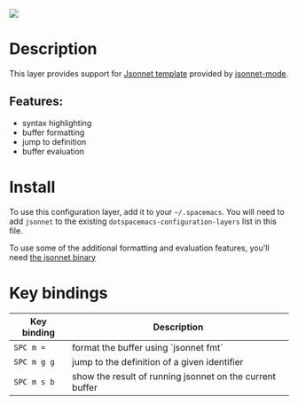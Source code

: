![](img/jsonnet.png)

Description
===========

This layer provides support for [Jsonnet template](https://jsonnet.org/)
provided by [jsonnet-mode](https://github.com/mgyucht/jsonnet-mode).

Features:
---------

-   syntax highlighting
-   buffer formatting
-   jump to definition
-   buffer evaluation

Install
=======

To use this configuration layer, add it to your `~/.spacemacs`. You will
need to add `jsonnet` to the existing
`dotspacemacs-configuration-layers` list in this file.

To use some of the additional formatting and evaluation features, you'll
need [the jsonnet binary](http://jsonnet.org/index.html)

Key bindings
============

| Key binding | Description                                              |
|-------------|----------------------------------------------------------|
| `SPC m =`   | format the buffer using \`jsonnet fmt\`                  |
| `SPC m g g` | jump to the definition of a given identifier             |
| `SPC m s b` | show the result of running jsonnet on the current buffer |
